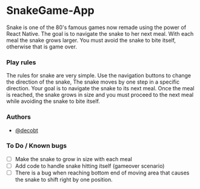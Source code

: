 # SnakeGame-App

Snake is one of the 80's famous games now remade using the power of React Native. The goal is to navigate the snake to her next meal. With each meal the snake grows larger. You must avoid the snake to bite itself, otherwise that is game over.

### Play rules

The rules for snake are very simple. Use the navigation buttons to change the direction of the snake, The snake moves by one step in a specific direction. Your goal is to navigate the snake to its next meal. Once the meal is reached, the snake grows in size and you must proceed to the next meal while avoiding the snake to bite itself.

### Authors

- [@decobt](https://www.github.com/decobt)



### To Do / Known bugs

- [ ] Make the snake to grow in size with each meal
- [ ] Add code to handle snake hitting itself (gameover scenario)
- [ ] There is a bug when reaching bottom end of moving area that causes the snake to shift right by one position.